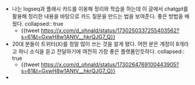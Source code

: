 - 나는 logseq과 플래시 카드를 이옹해 정리와 학습을 하는데 이 글에서 chatgpt를 활용해 정리한 내용을 바탕으로 카드 질문을 만드는 법을 보여준다. 좋은 방법을 배웠다.
  collapsed:: true
	- {{tweet https://x.com/d_ohnald/status/1730250337255403562?s=61&t=GxwH8w1ANtV__hkrQJG7_Q}}
- 20대 분들이 트위터(X)를 정말 많이 쓰는 것을 알게 됐다. 어떤 분은 계정이 8개라고 하니 소식을 듣고 전달하기에 여전히 가장 좋은 플랫폼인듯하다.
  collapsed:: true
	- {{tweet https://x.com/d_ohnald/status/1730264769100443905?s=61&t=GxwH8w1ANtV__hkrQJG7_Q}}
-